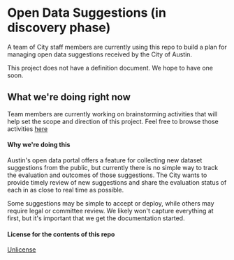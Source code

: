 # Open Data Suggestions (in discovery phase)

A team of City staff members are currently using this repo to build a plan for managing open data suggestions received by the City of Austin. 

This project does not have a definition document. We hope to have one soon. 

## What we're doing right now

Team members are currently working on brainstorming activities that will help set the scope and direction of this project. 
Feel free to browse those activities [here](https://github.com/cityofaustin/open-data-suggestions/milestones/discovery%20phase)


#### Why we're doing this

Austin's open data portal offers a feature for collecting new dataset suggestions from the public, but currently there is no simple way to track the evaluation and outcomes of those suggestions. The City wants to provide timely review of new suggestions and share the evaluation status of each in as close to real time as possible.

Some suggestions may be simple to accept or deploy, while others may require legal or committee review. We likely won't capture everything at first, but it's important that we get the documentation started.


#### License for the contents of this repo

[Unlicense](https://github.com/city-of-austin/open-data-suggestions/blob/master/LICENSE.md)
